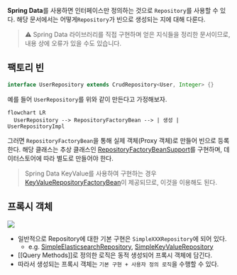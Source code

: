**Spring Data**를 사용하면 인터페이스만 정의하는 것으로 `Repository`를 사용할 수 있다. 해당 문서에서는 어떻게`Repository`가 빈으로 생성되는 지에 대해 다룬다.

> ⚠️ Spring Data 라이브러리를 직접 구현하며 얻은 지식들을 정리한 문서이므로, 내용 상에 오류가 있을 수도 있습니다.
## 팩토리 빈

```java
interface UserRepository extends CrudRepository<User, Integer> {}
```

예를 들어 `UserRepository`를 위와 같이 만든다고 가정해보자.

```mermaid
flowchart LR
  UserRepository --> RepositoryFactoryBean --> | 생성 | UserRepositoryImpl
```

그러면 `RepositoryFactoryBean`을 통해 실제 객체(Proxy 객체)로 만들어 빈으로 등록한다. 해당 클래스는 추상 클래스인 [RepositoryFactoryBeanSupport](https://docs.spring.io/spring-data/commons/docs/current/api/org/springframework/data/repository/core/support/RepositoryFactoryBeanSupport.html)를 구현하며, 데이터스토어에 따라 별도로 만들어야 한다.

> Spring Data KeyValue를 사용하여 구현하는 경우 [KeyValueRepositoryFactoryBean](https://docs.spring.io/spring-data/keyvalue/docs/current/api/org/springframework/data/keyvalue/repository/support/KeyValueRepositoryFactoryBean.html)이 제공되므로, 이것을 이용해도 된다.

## 프록시 객체

![](https://docs.spring.io/spring-framework/reference/_images/aop-proxy-call.png)

- 일반적으로 Repository에 대한 기본 구현은 `SimpleXXXRepository`에 되어 있다.
	- e.g. [SimpleElasticsearchRepository](https://docs.spring.io/spring-data/elasticsearch/docs/current/api/org/springframework/data/elasticsearch/repository/support/SimpleElasticsearchRepository.html), [SimpleKeyValueRepository](https://docs.spring.io/spring-data/keyvalue/docs/current/api/org/springframework/data/keyvalue/repository/support/SimpleKeyValueRepository.html)
- [[Query Methods]]로 정의한 로직은 동적 생성되어 프록시 객체에 담긴다.
- 따라서 생성되는 프록시 객체는 `기본 구현 + 사용자 정의 로직`을 수행할 수 있다.
